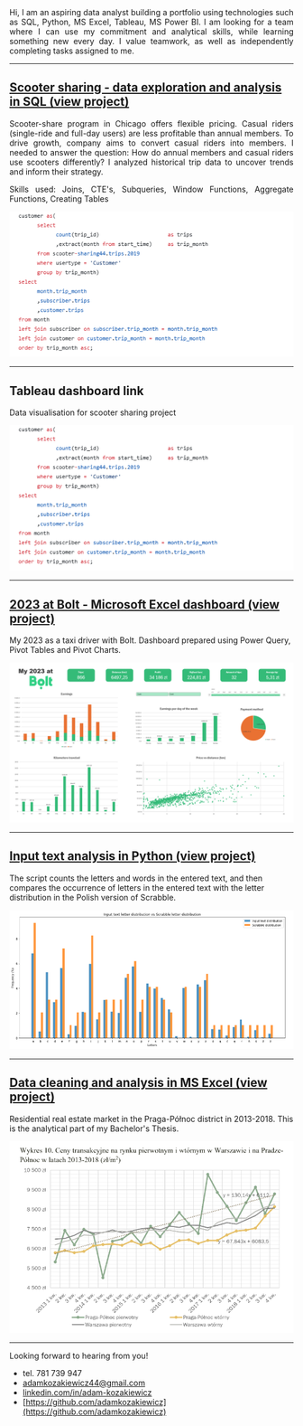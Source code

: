 <div style="text-align: justify">Hi, I am an aspiring data analyst building a portfolio using technologies such as SQL, Python, MS Excel, Tableau, MS Power BI. I am looking for a team where I can use my commitment and analytical skills, while learning something new every day. I value teamwork, as well as independently completing tasks assigned to me.</div>


---


## [Scooter sharing - data exploration and analysis in SQL (view project)](https://github.com/adamkozakiewicz/portfolio/blob/main/Scooter%20sharing.sql)
<div style="text-align: justify">Scooter-share program in Chicago offers flexible pricing. Casual riders (single-ride and full-day users) are less profitable than annual members. To drive growth, company aims 
to convert casual riders into members. I needed to answer the question: How do annual members and casual riders use scooters differently? I analyzed historical trip data to uncover trends and inform their strategy.
  
Skills used: Joins, CTE's, Subqueries, Window Functions, Aggregate Functions, Creating Tables</div>


[![Scooter sharing - data exploration and analysis in SQL](/photos/scooter_sharing2.png "View project")](https://github.com/adamkozakiewicz/portfolio/blob/main/Scooter%20sharing.sql)
 
---


## Tableau dashboard link
Data visualisation for scooter sharing project

 ![Scooter sharing - Tableau dashboard](/photos/scooter_sharing2.png)
 
---


## [2023 at Bolt - Microsoft Excel dashboard  (view project)](https://github.com/adamkozakiewicz/portfolio/blob/main/My%202023%20at%20Bolt%20-%20Dashboard.xlsx)
My 2023 as a taxi driver with Bolt. Dashboard prepared using Power Query, Pivot Tables and Pivot Charts.

 [![2023 at Bolt - Microsoft Excel dashboard](/photos/bolt_dashboard.png "View project")](https://github.com/adamkozakiewicz/portfolio/blob/main/My%202023%20at%20Bolt%20-%20Dashboard.xlsx)
 
---


## [Input text analysis in Python (view project)](https://github.com/adamkozakiewicz/portfolio/blob/main/Input%20text%20analysis.ipynb)
The script counts the letters and words in the entered text, and then compares the occurrence of letters in the entered text with the letter distribution in the Polish version of Scrabble.

 [![Input text analysis in Python](/photos/text_analysis.png "View project")](https://github.com/adamkozakiewicz/portfolio/blob/main/Input%20text%20analysis.ipynb)
 
---


## [Data cleaning and analysis in MS Excel (view project)](https://github.com/adamkozakiewicz/portfolio/blob/main/Residential%20real%20estate%20market%20in%20the%20Praga-P%C3%B3%C5%82noc%20district%20in%202013-2018.pdf)
Residential real estate market in the Praga-Północ district in 2013-2018. This is the analytical part of my Bachelor's Thesis.

 [![Residential real estate market](/photos/eastate_market.png "View project")](https://github.com/adamkozakiewicz/portfolio/blob/main/Residential%20real%20estate%20market%20in%20the%20Praga-P%C3%B3%C5%82noc%20district%20in%202013-2018.pdf)
 
---

  
Looking forward to hearing from you!

 - tel. 781 739 947 
 - adamkozakiewicz44@gmail.com
 - [linkedin.com/in/adam-kozakiewicz](linkedin.com/in/adam-kozakiewicz)
 - [https://github.com/adamkozakiewicz](https://github.com/adamkozakiewicz)

